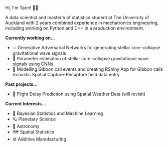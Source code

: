 Hi, I'm Tarin! :man_astronaut:

A data scientist and master's of statistics student at The University of Auckland with 2 years combined experience in mechatronics engineering, including working on Python and C++ in a production environment.

**Currently working on...**
- :collision: Generative Adversarial Networks for generating stellar core-collapse gravitational wave signals
- :milky_way: Parameter estimation of stellar core-collapse gravitational wave signals using CNNs
- :monkey: Modelling Gibbon call events and creating RShiny App for Gibbon calls Acoustic Spatial Capture-Recapture field data entry

**Past projects...**
- :flight_departure: Flight Delay Prediction using Spatial Weather Data (will revisit)

**Current Interests...**
- :brain: Bayesian Statistics and Machine Learning
- :ringed_planet: Planetary Science
- :telescope: Astronomy
- :world_map: Spatial Statistics
- :gear: Additive Manufacturing
